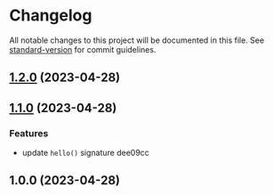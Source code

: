 # Changelog

All notable changes to this project will be documented in this file. See [standard-version](https://github.com/conventional-changelog/standard-version) for commit guidelines.

## [1.2.0](///compare/v1.1.0...v1.2.0) (2023-04-28)

## [1.1.0](///compare/v1.0.0...v1.1.0) (2023-04-28)

### Features

-   update `hello()` signature dee09cc

## 1.0.0 (2023-04-28)
